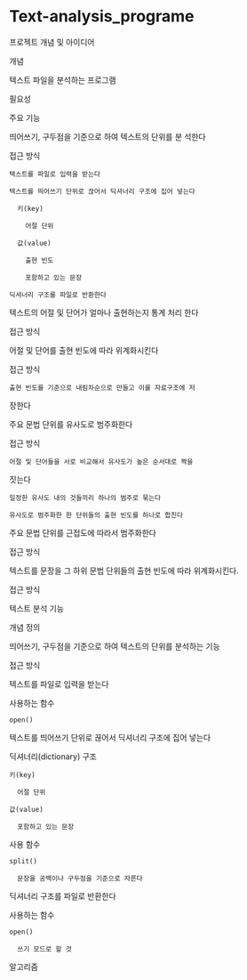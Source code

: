 # Text-analysis_programe


프로젝트 개념 및 아이디어





개념


텍스트 파일을 분석하는 프로그램



필요성




주요 기능


띄어쓰기, 구두점을 기준으로 하여 텍스트의 단위를 분
석한다

  접근 방식

    텍스트를 파일로 입력을 받는다

    텍스트를 띄어쓰기 단위로 끊어서 딕셔너리 구조에 집어 넣는다

      키(key)

        어절 단위

      값(value)

        출현 빈도

        포함하고 있는 문장

    딕셔너리 구조를 파일로 반환한다

텍스트의 어절 및 단어가 얼마나 출현하는지 통계 처리
한다

  접근 방식

어절 및 단어를 출현 빈도에 따라 위계화시킨다

  접근 방식

    출현 빈도를 기준으로 내림차순으로 만들고 이를 자료구조에 저
장한다

주요 문법 단위를 유사도로 범주화한다

  접근 방식

    어절 및 단어들을 서로 비교해서 유사도가 높은 순서대로 짝을 
짓는다

    일정한 유사도 내의 것들끼리 하나의 범주로 묶는다

    유사도로 범주화한 한 단위들의 출현 빈도를 하나로 합친다

주요 문법 단위를 근접도에 따라서 범주화한다

  접근 방식

텍스트를 문장을 그 하위 문법 단위들의 출현 빈도에 
따라 위계화시킨다.

  접근 방식


텍스트 분석 기능





개념 정의


띄어쓰기, 구두점을 기준으로 하여 텍스트의 단위를 분석하는 기능



접근 방식


텍스트를 파일로 입력을 받는다

  사용하는 함수

    open()

텍스트를 띄어쓰기 단위로 끊어서 딕셔너리 구조에 집어 
넣는다

  딕셔너리(dictionary) 구조

    키(key)

      어절 단위

    값(value)

      포함하고 있는 문장

  사용 함수

    split()

      문장을 공백이나 구두점을 기준으로 자른다

딕셔너리 구조를 파일로 반환한다

  사용하는 함수

    open()

      쓰기 모드로 할 것



알고리즘




